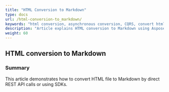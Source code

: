 ```yaml
---
title: "HTML Conversion to Markdown"
type: docs
url: /html-conversion-to_markdown/
keywords: "html conversion, asynchronous conversion, CQRS, convert html to markdown, python, java , .net,  c#,  android, swift ,Perl, Node.js"
description: "Article explains HTML conversion to Markdown using Aspose.HTML Cloud API. SDKs are also available in PHP, Perl, Android, Swift, C#, Java and more to help developers speed up their development."
weight: 60
---
```


## HTML conversion to Markdown

### Summary

This article demonstrates how to convert HTML file to Markdown by direct REST API calls or using SDKs.   
